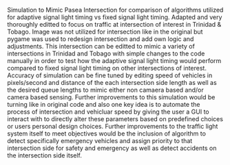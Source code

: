Simulation to Mimic Pasea Intersection for comparison of algorithms utilized for adaptive signal light timing vs fixed signal light timing.
Adapted and very thoroughly editted to focus on traffic at intersection of interest in Trinidad & Tobago. Image was not utilized for intersection like in the original but pygame was used to redesign intersection and add own logic and adjustments. This intersection can be editted to mimic a variety of intersections in Trinidad and Tobago with simple changes to the code manually in order to test how the adaptive signal light timing would perform compared to fixed signal light timing on other intersections of interest.
Accuracy of simulation can be fine tuned by editing speed of vehicles in pixels/second and distance of the each intersection side length as well as the desired queue lengths to mimic either non camaera based and/or camera based sensing.
Further improvements to this simulation would be turning like in original code and also one key idea is to automate the process of intersection and vehicluar speed by giving the user a GUI to interact with to directly alter these parameters based on predefined choices or users personal design choices.
Further improvements to the traffic light system itself to meet objectives would be the inclusion of algorithm to detect specifically emergency vehicles and assign priority to that intersection side for safety and emergency as well as detect accidents on the intersection side itself.
